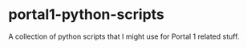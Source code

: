 # portal1-python-scripts
A collection of python scripts that I might use for Portal 1 related stuff.
